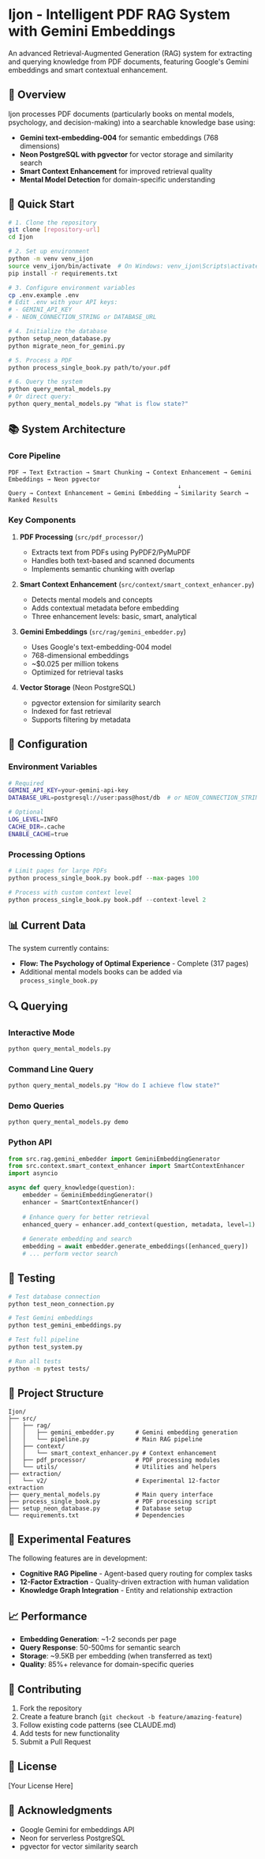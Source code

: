 # Ijon - Intelligent PDF RAG System with Gemini Embeddings

An advanced Retrieval-Augmented Generation (RAG) system for extracting and querying knowledge from PDF documents, featuring Google's Gemini embeddings and smart contextual enhancement.

## 🎯 Overview

Ijon processes PDF documents (particularly books on mental models, psychology, and decision-making) into a searchable knowledge base using:

- **Gemini text-embedding-004** for semantic embeddings (768 dimensions)
- **Neon PostgreSQL with pgvector** for vector storage and similarity search
- **Smart Context Enhancement** for improved retrieval quality
- **Mental Model Detection** for domain-specific understanding

## 🚀 Quick Start

```bash
# 1. Clone the repository
git clone [repository-url]
cd Ijon

# 2. Set up environment
python -m venv venv_ijon
source venv_ijon/bin/activate  # On Windows: venv_ijon\Scripts\activate
pip install -r requirements.txt

# 3. Configure environment variables
cp .env.example .env
# Edit .env with your API keys:
# - GEMINI_API_KEY
# - NEON_CONNECTION_STRING or DATABASE_URL

# 4. Initialize the database
python setup_neon_database.py
python migrate_neon_for_gemini.py

# 5. Process a PDF
python process_single_book.py path/to/your.pdf

# 6. Query the system
python query_mental_models.py
# Or direct query:
python query_mental_models.py "What is flow state?"
```

## 📚 System Architecture

### Core Pipeline
```
PDF → Text Extraction → Smart Chunking → Context Enhancement → Gemini Embeddings → Neon pgvector
                                                ↓
Query → Context Enhancement → Gemini Embedding → Similarity Search → Ranked Results
```

### Key Components

1. **PDF Processing** (`src/pdf_processor/`)
   - Extracts text from PDFs using PyPDF2/PyMuPDF
   - Handles both text-based and scanned documents
   - Implements semantic chunking with overlap

2. **Smart Context Enhancement** (`src/context/smart_context_enhancer.py`)
   - Detects mental models and concepts
   - Adds contextual metadata before embedding
   - Three enhancement levels: basic, smart, analytical

3. **Gemini Embeddings** (`src/rag/gemini_embedder.py`)
   - Uses Google's text-embedding-004 model
   - 768-dimensional embeddings
   - ~$0.025 per million tokens
   - Optimized for retrieval tasks

4. **Vector Storage** (Neon PostgreSQL)
   - pgvector extension for similarity search
   - Indexed for fast retrieval
   - Supports filtering by metadata

## 🔧 Configuration

### Environment Variables
```bash
# Required
GEMINI_API_KEY=your-gemini-api-key
DATABASE_URL=postgresql://user:pass@host/db  # or NEON_CONNECTION_STRING

# Optional
LOG_LEVEL=INFO
CACHE_DIR=.cache
ENABLE_CACHE=true
```

### Processing Options
```python
# Limit pages for large PDFs
python process_single_book.py book.pdf --max-pages 100

# Process with custom context level
python process_single_book.py book.pdf --context-level 2
```

## 📊 Current Data

The system currently contains:
- **Flow: The Psychology of Optimal Experience** - Complete (317 pages)
- Additional mental models books can be added via `process_single_book.py`

## 🔍 Querying

### Interactive Mode
```bash
python query_mental_models.py
```

### Command Line Query
```bash
python query_mental_models.py "How do I achieve flow state?"
```

### Demo Queries
```bash
python query_mental_models.py demo
```

### Python API
```python
from src.rag.gemini_embedder import GeminiEmbeddingGenerator
from src.context.smart_context_enhancer import SmartContextEnhancer
import asyncio

async def query_knowledge(question):
    embedder = GeminiEmbeddingGenerator()
    enhancer = SmartContextEnhancer()
    
    # Enhance query for better retrieval
    enhanced_query = enhancer.add_context(question, metadata, level=1)
    
    # Generate embedding and search
    embedding = await embedder.generate_embeddings([enhanced_query])
    # ... perform vector search
```

## 🧪 Testing

```bash
# Test database connection
python test_neon_connection.py

# Test Gemini embeddings
python test_gemini_embeddings.py

# Test full pipeline
python test_system.py

# Run all tests
python -m pytest tests/
```

## 📁 Project Structure

```
Ijon/
├── src/
│   ├── rag/
│   │   ├── gemini_embedder.py      # Gemini embedding generation
│   │   └── pipeline.py             # Main RAG pipeline
│   ├── context/
│   │   └── smart_context_enhancer.py # Context enhancement
│   ├── pdf_processor/              # PDF processing modules
│   └── utils/                      # Utilities and helpers
├── extraction/
│   └── v2/                         # Experimental 12-factor extraction
├── query_mental_models.py          # Main query interface
├── process_single_book.py          # PDF processing script
├── setup_neon_database.py          # Database setup
└── requirements.txt                # Dependencies
```

## 🚧 Experimental Features

The following features are in development:
- **Cognitive RAG Pipeline** - Agent-based query routing for complex tasks
- **12-Factor Extraction** - Quality-driven extraction with human validation
- **Knowledge Graph Integration** - Entity and relationship extraction

## 📈 Performance

- **Embedding Generation**: ~1-2 seconds per page
- **Query Response**: 50-500ms for semantic search
- **Storage**: ~9.5KB per embedding (when transferred as text)
- **Quality**: 85%+ relevance for domain-specific queries

## 🤝 Contributing

1. Fork the repository
2. Create a feature branch (`git checkout -b feature/amazing-feature`)
3. Follow existing code patterns (see CLAUDE.md)
4. Add tests for new functionality
5. Submit a Pull Request

## 📝 License

[Your License Here]

## 🙏 Acknowledgments

- Google Gemini for embeddings API
- Neon for serverless PostgreSQL
- pgvector for vector similarity search